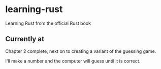# learning-rust
Learning Rust from the official Rust book 

## Currently at

Chapter 2 complete, next on to creating a variant of the guessing game.

I'll make a number and the computer will guess until it is correct.